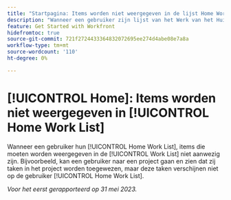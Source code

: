 ```yaml
---
title: "Startpagina: Items worden niet weergegeven in de lijst Home Work"
description: "Wanneer een gebruiker zijn lijst van het Werk van het Huis bekijkt, zijn de punten die in de Lijst van het Werk zouden moeten verschijnen niet aanwezig. Bijvoorbeeld, kan een gebruiker naar een project gaan en zien dat zij taken in het project worden toegewezen, maar deze taken verschijnen niet op de Lijst van het Werk van het Huis van de gebruiker."
feature: Get Started with Workfront
hidefromtoc: true
source-git-commit: 721f2724433364832072695ee274d4abe08e7a8a
workflow-type: tm+mt
source-wordcount: '110'
ht-degree: 0%

---
```



# [!UICONTROL Home]: Items worden niet weergegeven in [!UICONTROL Home Work List]

Wanneer een gebruiker hun [!UICONTROL Home Work List], items die moeten worden weergegeven in de [!UICONTROL Work List] niet aanwezig zijn. Bijvoorbeeld, kan een gebruiker naar een project gaan en zien dat zij taken in het project worden toegewezen, maar deze taken verschijnen niet op de gebruiker [!UICONTROL Home Work List].

_Voor het eerst gerapporteerd op 31 mei 2023._

